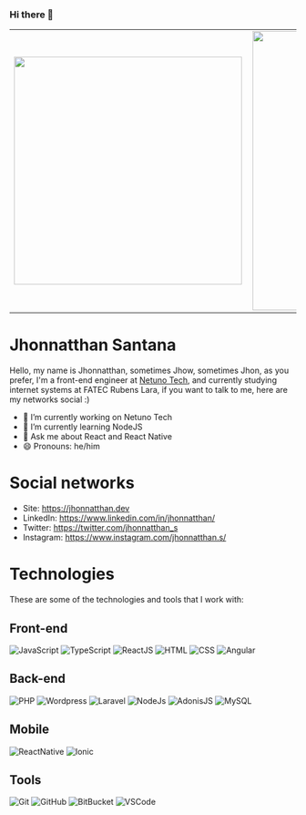 ### Hi there 👋

<center>
<table cellspacing="0" cellpadding="0">
    <tr>
        <td><img width="400px" align="left" src="https://github-readme-stats.vercel.app/api/top-langs/?username=jhonnatthan&layout=compact" /></td>
        <td><img width="490px" align="left" src="https://github-readme-stats.vercel.app/api?username=jhonnatthan&show_icons=true"/></td>
    </tr>   
</table>
</center>

# Jhonnatthan Santana

Hello, my name is Jhonnatthan, sometimes Jhow, sometimes Jhon, as you prefer, I'm a front-end engineer at [Netuno Tech](https://github.com/Netuno-Tech), and currently studying internet systems at FATEC Rubens Lara, if you want to talk to me, here are my networks social :)

- 🔭 I’m currently working on Netuno Tech
- 🌱 I’m currently learning NodeJS
- 💬 Ask me about React and React Native
- 😄 Pronouns: he/him

#  Social networks

- Site: https://jhonnatthan.dev
- LinkedIn: https://www.linkedin.com/in/jhonnatthan/
- Twitter: https://twitter.com/jhonnatthan_s
- Instagram: https://www.instagram.com/jhonnatthan.s/

# Technologies

These are some of the technologies and tools that I work with:

## Front-end

![JavaScript](https://img.shields.io/badge/-JavaScript-F7DF1E?style=flat-square&logo=javascript)
![TypeScript](https://img.shields.io/badge/-TypeScript-007ACC?style=flat-square&logo=typescript)
![ReactJS](https://img.shields.io/badge/-ReactJS-61DAFB?style=flat-square&logo=react)
![HTML](https://img.shields.io/badge/-HTML-E34F26?style=flat-square&logo=html5)
![CSS](https://img.shields.io/badge/-CSS-1572B6?style=flat-square&logo=css3)
![Angular](https://img.shields.io/badge/-Angular-DD0031?style=flat-square&logo=angular)

## Back-end

![PHP](https://img.shields.io/badge/-PHP-777BB4?style=flat-square&logo=php)
![Wordpress](https://img.shields.io/badge/-Wordpress-21759B?style=flat-square&logo=wordpress)
![Laravel](https://img.shields.io/badge/-Laravel-FF2D20?style=flat-square&logo=laravel)
![NodeJs](https://img.shields.io/badge/-Nodejs-339933?style=flat-square&logo=Node.js&logoColor=white)
![AdonisJS](https://img.shields.io/badge/-AdonisJS-220052?style=flat-square&logo=AdonisJS&logoColor=white)
![MySQL](https://img.shields.io/badge/-MySQL-4479A1?style=flat-square&logo=mysql&logoColor=white)

## Mobile 

![ReactNative](https://img.shields.io/badge/-ReactNative-61DAFB?style=flat-square&logo=react)
![Ionic](https://img.shields.io/badge/-Ionic-3880FF?style=flat-square&logo=ionic&logoColor=white)

## Tools
![Git](https://img.shields.io/badge/-Git-F05032?style=flat-square&logo=git&logoColor=white)
![GitHub](https://img.shields.io/badge/-GitHub-181717?style=flat-square&logo=github)
![BitBucket](https://img.shields.io/badge/-BitBucket-0052CC?style=flat-square&logo=bitbucket)
![VSCode](https://img.shields.io/badge/-VSCode-007ACC?style=flat-square&logo=visual-studio-code&logoColor=white)
